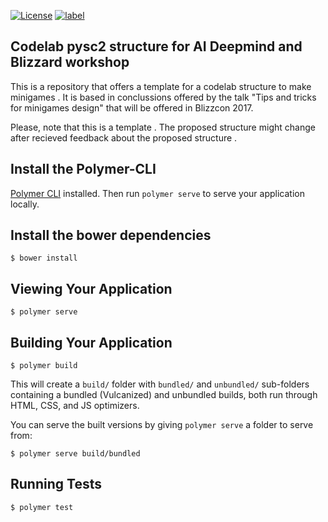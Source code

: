 

[![License](https://img.shields.io/badge/License-Apache%202.0-blue.svg)](https://opensource.org/licenses/Apache-2.0)
[![label](https://img.shields.io/github/issues-raw/badges/shields/website.svg)]()

## Codelab pysc2 structure for AI Deepmind and Blizzard workshop 

This is a repository that offers a template for a codelab structure to make minigames . 
It is based in conclussions offered by the talk "Tips and tricks for minigames design" that will be offered in Blizzcon 2017.

Please, note that this is a template .
The proposed structure might change after recieved feedback about the proposed structure .

## Install the Polymer-CLI

[Polymer CLI](https://www.npmjs.com/package/polymer-cli) installed. Then run `polymer serve` to serve your application locally.

## Install the bower dependencies

```
$ bower install
```

## Viewing Your Application

```
$ polymer serve
```

## Building Your Application

```
$ polymer build
```

This will create a `build/` folder with `bundled/` and `unbundled/` sub-folders
containing a bundled (Vulcanized) and unbundled builds, both run through HTML,
CSS, and JS optimizers.

You can serve the built versions by giving `polymer serve` a folder to serve
from:

```
$ polymer serve build/bundled
```

## Running Tests

```
$ polymer test
```
